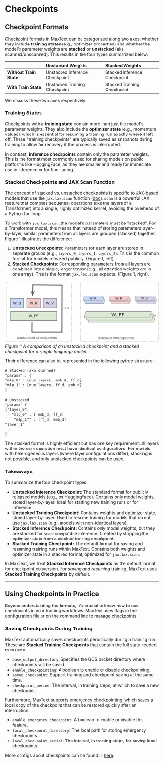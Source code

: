 # Checkpoints

## Checkpoint Formats

Checkpoint formats in MaxText can be categorized along two axes: whether they include **training states** (e.g., optimizer properties) and whether the model's parameter weights are **stacked** or **unstacked** (aka scanned/unscanned). This results in the four types summarized below:

|                           | **Unstacked Weights**  | **Stacked Weights**  |
| :------------------------ | :------------------------------------- | :-------------------------------------- |
| **Without Train State**   | Unstacked Inference Checkpoint         | Stacked Inference Checkpoint           |
| **With Train State**      | Unstacked Training Checkpoint          | Stacked Training Checkpoint            |

We discuss these two axes respectively:

### Training States

Checkpoints with a **training state** contain more than just the model's parameter weights. They also include the **optimizer state** (e.g., momentum values), which is essential for resuming a training run exactly where it left off. These "training checkpoints" are typically saved as snapshots during training to allow for recovery if the process is interrupted.

In contrast, **inference checkpoints** contain only the parameter weights. This is the format most commonly used for sharing models on public platforms like HuggingFace, as they are smaller and ready for immediate use in inference or for fine-tuning.

### Stacked Checkpoints and JAX Scan Function 

The concept of stacked vs. unstacked checkpoints is specific to JAX-based models that use the `jax.lax.scan` function ([doc](https://jax.readthedocs.io/en/latest/_autosummary/jax.lax.scan.html)). `scan` is a powerful JAX feature that compiles sequential operations (like the layers of a Transformer) into a single, highly optimized kernel, avoiding the overhead of a Python for-loop.

To work with `jax.lax.scan`, the model's parameters must be "stacked". For a Transformer model, this means that instead of storing parameters layer-by-layer, similar parameters from all layers are grouped (stacked) together. Figure 1 illustrates the difference:

1. **Unstacked Checkpoints**: Parameters for each layer are stored in separate groups (e.g., `layers_0`, `layers_1`, `layers_2`). This is the common format for models released publicly. (Figure 1, left).
2. **Stacked Checkpoints**: Corresponding parameters from all layers are combined into a single, larger tensor (e.g., all attention weights are in one array). This is the format `jax.lax.scan` expects. (Figure 1, right).

![Illustration of an unstacked checkpoint versus a stacked checkpoint.](checkpoints_explain.png)
*Figure 1: A comparison of an unstacked checkpoint and a stacked checkpoint for a simple language model.*

Their difference can also be represented in the following pytree structure:
```
# Stacked (aka scanned)
"params" : {
"mlp_0" : [num_layers, emb_d, ff_d]
"mlp_1" : [num_layers, ff_d, emb_d]
}

# Unstacked
"params" {
{"layer_0":
   "mlp_0" : [ emb_d, ff_d]
    "mlp_1"" : [ff_d, emb_d]
"layer_1"
...
}
```

The stacked format is highly efficient but has one key requirement: all layers within the `scan` operation must have identical configurations. For models with heterogeneous layers (where layer configurations differ), stacking is not possible, and only unstacked checkpoints can be used.

### Takeaways

To summarize the four checkpoint types:

- **Unstacked Inference Checkpoint:** The standard format for publicly released models (e.g., on HuggingFace). Contains only model weights, stored layer-by-layer. Ideal for starting new training runs or for inference.
- **Unstacked Training Checkpoint:** Contains weights and optimizer state, stored layer-by-layer. Used to resume training for models that do not use `jax.lax.scan` (e.g., models with non-identical layers).
- **Stacked Inference Checkpoint:** Contains only model weights, but they are stacked for `scan`-compatible inference. Created by stripping the optimizer state from a stacked training checkpoint.
- **Stacked Training Checkpoint:** The default format for saving and resuming training runs within MaxText. Contains both weights and optimizer state in a stacked format, optimized for `jax.lax.scan`.

In MaxText, we treat **Stacked Inference Checkpoints** as the default format for checkpoint conversion. For *saving and resuming* training, MaxText uses **Stacked Training Checkpoints** by default. 

---

## Using Checkpoints in Practice

Beyond understanding the formats, it's crucial to know how to use checkpoints in your training workflows. MaxText uses flags in the configuration file or on the command line to manage checkpoints.

### Saving Checkpoints During Training

MaxText automatically saves checkpoints periodically during a training run. These are **Stacked Training Checkpoints** that contain the full state needed to resume.

-   `base_output_directory`: Specifies the GCS bucket directory where checkpoints will be saved.
-   `enable_checkpointing`: A boolean to enable or disable checkpointing.
-   `async_checkpoint`: Support training and checkpoint saving at the same time.
-   `checkpoint_period`: The interval, in training steps, at which to save a new checkpoint.

Furthermore, MaxText supports emergency checkpointing, which saves a local copy of the checkpoint that can be restored quickly after an interruption.

-   `enable_emergency_checkpoint`: A boolean to enable or disable this feature.
-   `local_checkpoint_directory`: The local path for storing emergency checkpoints.
-   `local_checkpoint_period`: The interval, in training steps, for saving local checkpoints.

More configs about checkpoints can be found in [here](https://github.com/AI-Hypercomputer/maxtext/blob/518a87037abb2497a2514ff0c8ffc263c69c6f9f/MaxText/configs/base.yml#L23-L65).
